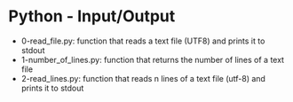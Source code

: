 # Python - Input/Output
* 0-read_file.py: function that reads a text file (UTF8) and prints it to stdout
* 1-number_of_lines.py: function that returns the number of lines of a text file
* 2-read_lines.py: function that reads n lines of a text file (utf-8) and prints it to stdout
